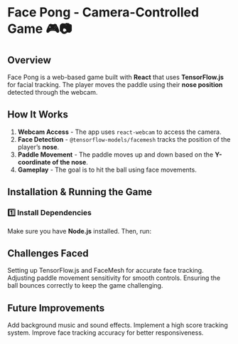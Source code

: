 # Face Pong - Camera-Controlled Game 🎮📷

## **Overview**
Face Pong is a web-based game built with **React** that uses **TensorFlow.js** for facial tracking. The player moves the paddle using their **nose position** detected through the webcam.

## **How It Works**
1. **Webcam Access** - The app uses `react-webcam` to access the camera.
2. **Face Detection** - `@tensorflow-models/facemesh` tracks the position of the player’s **nose**.
3. **Paddle Movement** - The paddle moves up and down based on the **Y-coordinate of the nose**.
4. **Gameplay** - The goal is to hit the ball using face movements.

## **Installation & Running the Game**
### **1️⃣ Install Dependencies**
Make sure you have **Node.js** installed. Then, run:
## Challenges Faced
Setting up TensorFlow.js and FaceMesh for accurate face tracking.
Adjusting paddle movement sensitivity for smooth controls.
Ensuring the ball bounces correctly to keep the game challenging.
## Future Improvements
Add background music and sound effects.
Implement a high score tracking system.
Improve face tracking accuracy for better responsiveness.
